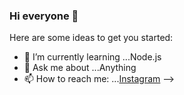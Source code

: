 ### Hi everyone 👋



Here are some ideas to get you started:

- 🌱 I’m currently learning ...Node.js
- 💬 Ask me about ...Anything
- 📫 How to reach me: ...[Instagram](https://instagram.com/rizalkalam_?igshid=YmMyMTA2M2Y=)
-->
